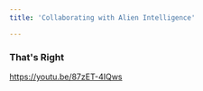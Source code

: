 ```yaml
---
title: 'Collaborating with Alien Intelligence'

---
```


### That's Right

https://youtu.be/87zET-4IQws